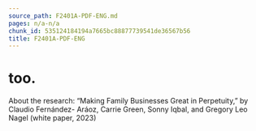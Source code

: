 ```yaml
---
source_path: F2401A-PDF-ENG.md
pages: n/a-n/a
chunk_id: 535124184194a7665bc88877739541de36567b56
title: F2401A-PDF-ENG
---
```

# too.

About the research: “Making Family Businesses Great in Perpetuity,” by Claudio Fernández- Aráoz, Carrie Green, Sonny Iqbal, and Gregory Leo Nagel (white paper, 2023)
